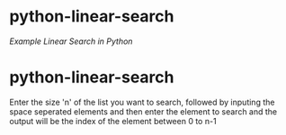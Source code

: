 # python-linear-search
*Example Linear Search in Python*
# python-linear-search
 Enter the size 'n' of the list you want to search, followed by inputing the space seperated elements
 and then enter the element to search and the output will be the index of the element between 0 to n-1
